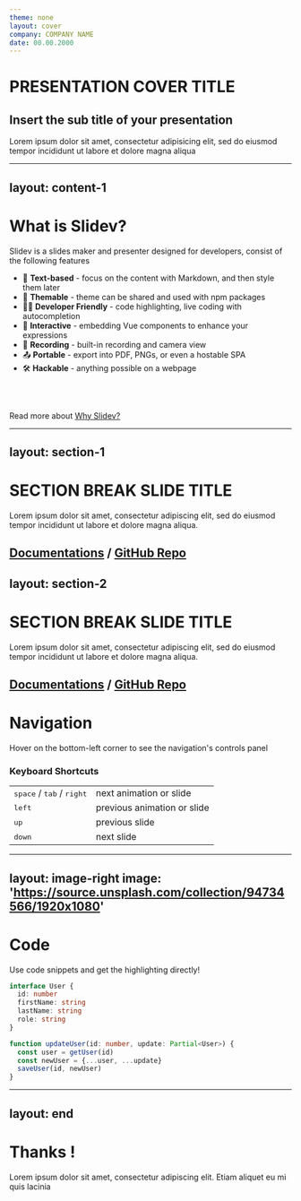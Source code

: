 ```yaml
---
theme: none
layout: cover
company: COMPANY NAME
date: 00.00.2000
---
```

# PRESENTATION COVER TITLE
## Insert the sub title of your presentation
<p>Lorem ipsum dolor sit amet, consectetur adipisicing elit, sed do eiusmod tempor incididunt ut labore et dolore magna aliqua</p>

---
layout: content-1
---
# What is Slidev?

Slidev is a slides maker and presenter designed for developers, consist of the following features

- 📝 **Text-based** - focus on the content with Markdown, and then style them later
- 🎨 **Themable** - theme can be shared and used with npm packages
- 🧑‍💻 **Developer Friendly** - code highlighting, live coding with autocompletion
- 🤹 **Interactive** - embedding Vue components to enhance your expressions
- 🎥 **Recording** - built-in recording and camera view
- 📤 **Portable** - export into PDF, PNGs, or even a hostable SPA
- 🛠 **Hackable** - anything possible on a webpage

<br>
<br>

Read more about [Why Slidev?](https://sli.dev/guide/why)

---
layout: section-1
---

# SECTION BREAK SLIDE TITLE

Lorem ipsum dolor sit amet, consectetur adipiscing elit, sed do eiusmod tempor incididunt ut labore et dolore magna aliqua.

[Documentations](https://sli.dev) / [GitHub Repo](https://github.com/slidevjs/slidev)
---
layout: section-2
---

# SECTION BREAK SLIDE TITLE

Lorem ipsum dolor sit amet, consectetur adipiscing elit, sed do eiusmod tempor incididunt ut labore et dolore magna aliqua.

[Documentations](https://sli.dev) / [GitHub Repo](https://github.com/slidevjs/slidev)
---

# Navigation

Hover on the bottom-left corner to see the navigation's controls panel

### Keyboard Shortcuts

|     |     |
| --- | --- |
| <kbd>space</kbd> / <kbd>tab</kbd> / <kbd>right</kbd> | next animation or slide |
| <kbd>left</kbd> | previous animation or slide |
| <kbd>up</kbd> | previous slide |
| <kbd>down</kbd> | next slide |

---
layout: image-right
image: 'https://source.unsplash.com/collection/94734566/1920x1080'
---

# Code

Use code snippets and get the highlighting directly!

```ts
interface User {
  id: number
  firstName: string
  lastName: string
  role: string
}

function updateUser(id: number, update: Partial<User>) {
  const user = getUser(id)
  const newUser = {...user, ...update}  
  saveUser(id, newUser)
}
```
---
layout: end
---

# Thanks !

Lorem ipsum dolor sit amet, consectetur adipiscing elit. Etiam aliquet eu mi quis lacinia


